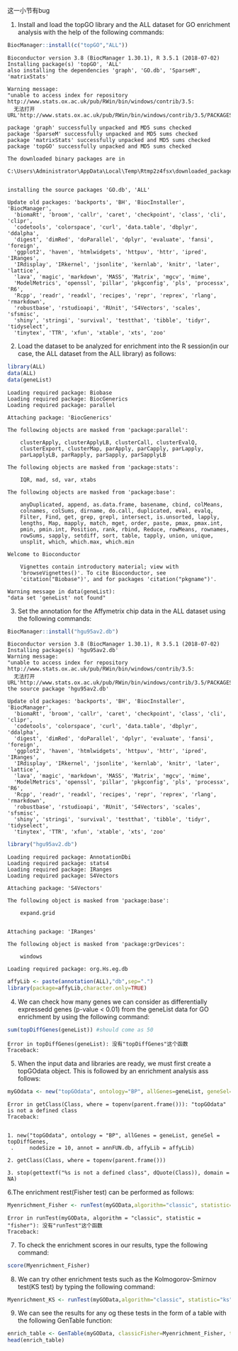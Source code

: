 
这一小节有bug

1. Install and load the topGO library and the ALL dataset for GO enrichment analysis with the help of the following commands: 


```R
BiocManager::install(c("topGO","ALL"))
```

    Bioconductor version 3.8 (BiocManager 1.30.1), R 3.5.1 (2018-07-02)
    Installing package(s) 'topGO', 'ALL'
    also installing the dependencies 'graph', 'GO.db', 'SparseM', 'matrixStats'
    
    Warning message:
    "unable to access index for repository http://www.stats.ox.ac.uk/pub/RWin/bin/windows/contrib/3.5:
      无法打开URL'http://www.stats.ox.ac.uk/pub/RWin/bin/windows/contrib/3.5/PACKAGES'"

    package 'graph' successfully unpacked and MD5 sums checked
    package 'SparseM' successfully unpacked and MD5 sums checked
    package 'matrixStats' successfully unpacked and MD5 sums checked
    package 'topGO' successfully unpacked and MD5 sums checked
    
    The downloaded binary packages are in
    	C:\Users\Administrator\AppData\Local\Temp\Rtmp2z4fsx\downloaded_packages
    

    installing the source packages 'GO.db', 'ALL'
    
    Update old packages: 'backports', 'BH', 'BiocInstaller', 'BiocManager',
      'biomaRt', 'broom', 'callr', 'caret', 'checkpoint', 'class', 'cli', 'clipr',
      'codetools', 'colorspace', 'curl', 'data.table', 'dbplyr', 'ddalpha',
      'digest', 'dimRed', 'doParallel', 'dplyr', 'evaluate', 'fansi', 'foreign',
      'ggplot2', 'haven', 'htmlwidgets', 'httpuv', 'httr', 'ipred', 'IRanges',
      'IRdisplay', 'IRkernel', 'jsonlite', 'kernlab', 'knitr', 'later', 'lattice',
      'lava', 'magic', 'markdown', 'MASS', 'Matrix', 'mgcv', 'mime',
      'ModelMetrics', 'openssl', 'pillar', 'pkgconfig', 'pls', 'processx', 'R6',
      'Rcpp', 'readr', 'readxl', 'recipes', 'repr', 'reprex', 'rlang', 'rmarkdown',
      'robustbase', 'rstudioapi', 'RUnit', 'S4Vectors', 'scales', 'sfsmisc',
      'shiny', 'stringi', 'survival', 'testthat', 'tibble', 'tidyr', 'tidyselect',
      'tinytex', 'TTR', 'xfun', 'xtable', 'xts', 'zoo'
    

2. Load the dataset to be analyzed for enrichment into the R session(in our case, the ALL dataset from the ALL library) as follows:


```R
library(ALL)
data(ALL)
data(geneList)
```

    Loading required package: Biobase
    Loading required package: BiocGenerics
    Loading required package: parallel
    
    Attaching package: 'BiocGenerics'
    
    The following objects are masked from 'package:parallel':
    
        clusterApply, clusterApplyLB, clusterCall, clusterEvalQ,
        clusterExport, clusterMap, parApply, parCapply, parLapply,
        parLapplyLB, parRapply, parSapply, parSapplyLB
    
    The following objects are masked from 'package:stats':
    
        IQR, mad, sd, var, xtabs
    
    The following objects are masked from 'package:base':
    
        anyDuplicated, append, as.data.frame, basename, cbind, colMeans,
        colnames, colSums, dirname, do.call, duplicated, eval, evalq,
        Filter, Find, get, grep, grepl, intersect, is.unsorted, lapply,
        lengths, Map, mapply, match, mget, order, paste, pmax, pmax.int,
        pmin, pmin.int, Position, rank, rbind, Reduce, rowMeans, rownames,
        rowSums, sapply, setdiff, sort, table, tapply, union, unique,
        unsplit, which, which.max, which.min
    
    Welcome to Bioconductor
    
        Vignettes contain introductory material; view with
        'browseVignettes()'. To cite Bioconductor, see
        'citation("Biobase")', and for packages 'citation("pkgname")'.
    
    Warning message in data(geneList):
    "data set 'geneList' not found"

3. Set the annotation for the Affymetrix chip data in the ALL dataset using the following commands:


```R
BiocManager::install("hgu95av2.db")
```

    Bioconductor version 3.8 (BiocManager 1.30.1), R 3.5.1 (2018-07-02)
    Installing package(s) 'hgu95av2.db'
    Warning message:
    "unable to access index for repository http://www.stats.ox.ac.uk/pub/RWin/bin/windows/contrib/3.5:
      无法打开URL'http://www.stats.ox.ac.uk/pub/RWin/bin/windows/contrib/3.5/PACKAGES'"installing the source package 'hgu95av2.db'
    
    Update old packages: 'backports', 'BH', 'BiocInstaller', 'BiocManager',
      'biomaRt', 'broom', 'callr', 'caret', 'checkpoint', 'class', 'cli', 'clipr',
      'codetools', 'colorspace', 'curl', 'data.table', 'dbplyr', 'ddalpha',
      'digest', 'dimRed', 'doParallel', 'dplyr', 'evaluate', 'fansi', 'foreign',
      'ggplot2', 'haven', 'htmlwidgets', 'httpuv', 'httr', 'ipred', 'IRanges',
      'IRdisplay', 'IRkernel', 'jsonlite', 'kernlab', 'knitr', 'later', 'lattice',
      'lava', 'magic', 'markdown', 'MASS', 'Matrix', 'mgcv', 'mime',
      'ModelMetrics', 'openssl', 'pillar', 'pkgconfig', 'pls', 'processx', 'R6',
      'Rcpp', 'readr', 'readxl', 'recipes', 'repr', 'reprex', 'rlang', 'rmarkdown',
      'robustbase', 'rstudioapi', 'RUnit', 'S4Vectors', 'scales', 'sfsmisc',
      'shiny', 'stringi', 'survival', 'testthat', 'tibble', 'tidyr', 'tidyselect',
      'tinytex', 'TTR', 'xfun', 'xtable', 'xts', 'zoo'
    


```R
library("hgu95av2.db")
```

    Loading required package: AnnotationDbi
    Loading required package: stats4
    Loading required package: IRanges
    Loading required package: S4Vectors
    
    Attaching package: 'S4Vectors'
    
    The following object is masked from 'package:base':
    
        expand.grid
    
    
    Attaching package: 'IRanges'
    
    The following object is masked from 'package:grDevices':
    
        windows
    
    Loading required package: org.Hs.eg.db
    
    
    


```R
affyLib <- paste(annotation(ALL),"db",sep=".")
library(package=affyLib,character.only=TRUE)
```

4. We can check how many genes we can consider as differentially  expressedd genes (p-value < 0.01) from the geneList data for GO enrichment by using the following command:


```R
sum(topDiffGenes(geneList)) #should come as 50
```


    Error in topDiffGenes(geneList): 没有"topDiffGenes"这个函数
    Traceback:
    


5. When the input data and libraries are ready, we must first create a topGOdata object. This is followed by an enrichment analysis ass follows:


```R
myGOdata <- new("topGOdata", ontology="BP", allGenes=geneList, geneSel=topDiffGenes, nodeSize=10, annot=annFUN.db, affyLib=affyLib)
```


    Error in getClass(Class, where = topenv(parent.frame())): "topGOdata" is not a defined class
    Traceback:
    

    1. new("topGOdata", ontology = "BP", allGenes = geneList, geneSel = topDiffGenes, 
     .     nodeSize = 10, annot = annFUN.db, affyLib = affyLib)

    2. getClass(Class, where = topenv(parent.frame()))

    3. stop(gettextf("%s is not a defined class", dQuote(Class)), domain = NA)


6.The enrichment rest(Fisher test) can be performed as follows:


```R
Myenrichment_Fisher <- runTest(myGOData,algorithm="classic", statistic="fisher")
```


    Error in runTest(myGOData, algorithm = "classic", statistic = "fisher"): 没有"runTest"这个函数
    Traceback:
    


7. To check the enrichment scores in our results, type the following command:


```R
score(Myenrichment_Fisher)
```

8. We can try other enrichment tests such as the Kolmogorov-Smirnov test(KS test) by typing the following command:


```R
Myenrichment_KS <- runTest(myGOData,algorithm="classic", statistic="ks")
```

9. We can see the results for any og these tests in the form of a table with the following GenTable function:


```R
enrich_table <- GenTable(myGOData, classicFisher=Myenrichment_Fisher, topNodes = 20)
head(enrich_table)
```
